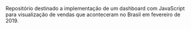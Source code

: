 Repositório destinado a implementação de um dashboard com JavaScript para visualização de vendas que aconteceram no Brasil em fevereiro de 2019.

